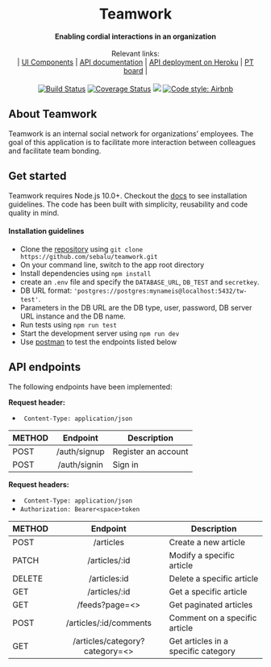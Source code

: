 <div align="center">
  <h1>Teamwork</h1>
</div>
<div align="center">
  <strong>Enabling cordial interactions in an organization</strong>
</div>
<br>
<div align="center">
  Relevant links: <br>
  <span> | </span>
  <a href="https://sebalu.github.io/teamwork/">UI Components</a>
  <span> | </span>
  <a href="https://documenter.getpostman.com/view/5969437/SVtN3BDM">API documentation</a>
  <span> | </span>
    <a href="https://teamwork-ac11.herokuapp.com/">API deployment on Heroku</a>
  <span> | </span>
    <a href="https://www.pivotaltracker.com/n/projects/2397150">PT board</a>
  <span> | </span>
</div>
<br>
<div align="center">
<a href='https://travis-ci.com/sebalu/teamwork'><img src='https://travis-ci.com/sebalu/teamwork.svg?branch=develop' alt='Build Status' /></a>
<a href='https://coveralls.io/github/sebalu/teamwork?branch=ft-article-creation-api-endpoint-2397150'><img src='https://coveralls.io/repos/github/sebalu/teamwork/badge.svg?branch=ft-article-creation-api-endpoint-2397150' alt='Coverage Status' /></a>
<a href="https://codeclimate.com/github/sebalu/teamwork/maintainability"><img src="https://api.codeclimate.com/v1/badges/9b442ad2037e66c92182/maintainability" /></a>
<a href="https://github.com/airbnb/javascript">
  <img src="https://img.shields.io/badge/code%20style-Airbnb-red" alt="Code style: Airbnb">
</a>
</div>

## About Teamwork

Teamwork is an internal social network for organizations’ employees. The goal of this application is to facilitate more interaction between colleagues and facilitate team bonding.

## Get started
Teamwork requires Node.js 10.0+. Checkout the [docs](https://nodejs.org/en/) to see installation guidelines. The code has been built with simplicity, reusability and code quality in mind.

#### Installation guidelines
- Clone the [repository](https://github.com/sebalu/teamwork.git) using ```git clone https://github.com/sebalu/teamwork.git```
- On your command line, switch to the app root directory
- Install dependencies using `npm install`
- create an  ```.env``` file and specify the ```DATABASE_URL```, ```DB_TEST``` and ```secretkey```.
- DB URL format: ```'postgres://postgres:mynameis@localhost:5432/tw-test'```.
- Parameters in the DB URL are the DB type, user, password, DB server URL instance and the DB name.
- Run tests using `npm run test`
- Start the development server using `npm run dev`
- Use [postman](https://www.getpostman.com/downloads/) to test the endpoints listed below

## API endpoints

The following endpoints have been implemented:

<strong>Request header:</strong>
- ``` Content-Type: application/json```

| METHOD       | Endpoint           | Description
| ------------- |:-------------:| -----|
| POST      | /auth/signup | Register an account
| POST      | /auth/signin     | Sign in 

<strong>Request headers:</strong>
- ``` Content-Type: application/json```
- ```Authorization: Bearer<space>token```

| METHOD       | Endpoint           | Description
| ------------- |:-------------:| -----
| POST | /articles | Create a new article
| PATCH      | /articles/:id     | Modify a specific article
| DELETE      | /articles:id     | Delete a specific article
| GET      | /articles/:id     | Get a specific article
| GET      | /feeds?page=<>     | Get paginated articles
| POST      | /articles/:id/comments     | Comment on a specific article
| GET      | /articles/category?category=<>     | Get articles in a specific category

